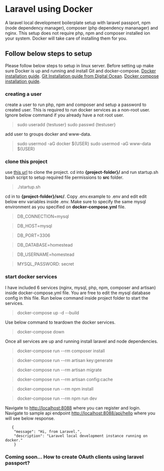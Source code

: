 # Laravel using Docker
A laravel local development boilerplate setup with laravel passport, npm (node dependency manager), composer (php dependency mananager) and nginx. This setup does not require php, npm and composer installed ion your system. Docker will take care of installing them for you.

## Follow below steps to setup
Please follow below steps to setup in linux server. Before setting up make sure Docker is up and running and install Git and docker-compose. [Docker installation guide](https://docs.docker.com/engine/install/). [Git Installation guide from Digital Ocean](https://www.digitalocean.com/community/tutorials/how-to-contribute-to-open-source-getting-started-with-git). [Docker compose installation guide](https://docs.docker.com/compose/install/).


### creating a user

create a user to run php, npm and composer and setup a password to created user. This is required to run docker services as a non-root user. Ignore below command if you already have a not root user.
> sudo useradd {testuser}
> sudo passwd {testuser}

add user to groups docker and www-data.
> sudo usermod -aG docker ${USER}
> sudo usermod -aG www-data ${USER}

### clone this project
use [this url](https://github.com/ReddyPrashanth/laravel-docker.git) to clone the project. cd into **{project-folder}/** and run startup.sh bash script to setup required file permissions to **src** folder.

> ./startup.sh

cd in to **{project-folder}/src/**. Copy .env.example to .env and edit edit below env variables inside .env. Make sure to specify the same mysql environment as you specified on **docker-compose.yml** file.

> DB_CONNECTION=mysql

> DB_HOST=mysql

> DB_PORT=3306

> DB_DATABASE=homestead

> DB_USERNAME=homestead

> MYSQL_PASSWORD: secret


### start docker services
I have included 6 services (nginx, mysql, php, npm, composer and artisan) inside docker-compose.yml file. You are free to edit the mysql database config in this file. Run below command inside project folder to start the services.

> docker-compose up -d --build

Use below command to teardown the docker services.

> docker-compose down

Once all services are up and running install laravel and node dependencies.

> docker-compose run --rm composer install

> docker-compose run --rm artisan key:generate

> docker-compose run --rm artisan migrate 

> docker-compose run --rm artisan config:cache

> docker-compose run --rm npm install

> docker-compose run --rm npm run dev


Navigate to [http://localhost:8088](http://localhost:8088) where you can register and login. Navigate to sample api endpoint [http://localhost:8088/api/hello](http://localhost:8088/api/hello) where you will see below response.

```
   {
    "message": "Hi, from Laravel.",
    "description": "Laravel local development instance running on docker."
    } 
```

### Coming soon... How to create OAuth clients using laravel passport?



